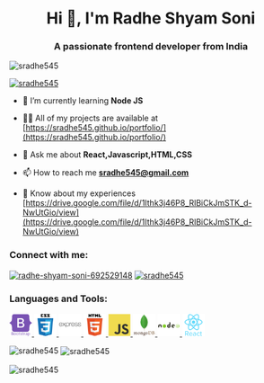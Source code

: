 <h1 align="center">Hi 👋, I'm Radhe Shyam Soni</h1>
<h3 align="center">A passionate frontend developer from India</h3>

<p align="left"> <img src="https://komarev.com/ghpvc/?username=sradhe545&label=Profile%20views&color=0e75b6&style=flat" alt="sradhe545" /> </p>

<p align="left"> <a href="https://github.com/ryo-ma/github-profile-trophy"><img src="https://github-profile-trophy.vercel.app/?username=sradhe545" alt="sradhe545" /></a> </p>


- 🌱 I’m currently learning **Node JS**

- 👨‍💻 All of my projects are available at [https://sradhe545.github.io/portfolio/](https://sradhe545.github.io/portfolio/)

- 💬 Ask me about **React,Javascript,HTML,CSS**

- 📫 How to reach me **sradhe545@gmail.com**

- 📄 Know about my experiences [https://drive.google.com/file/d/1Ithk3j46P8_RlBiCkJmSTK_d-NwUtGio/view](https://drive.google.com/file/d/1Ithk3j46P8_RlBiCkJmSTK_d-NwUtGio/view)

<h3 align="left">Connect with me:</h3>
<p align="left">
<a href="https://linkedin.com/in/radhe-shyam-soni-692529148" target="blank"><img align="center" src="https://raw.githubusercontent.com/rahuldkjain/github-profile-readme-generator/master/src/images/icons/Social/linked-in-alt.svg" alt="radhe-shyam-soni-692529148" height="30" width="40" /></a>
<a href="https://codesandbox.com/sradhe545" target="blank"><img align="center" src="https://raw.githubusercontent.com/rahuldkjain/github-profile-readme-generator/master/src/images/icons/Social/codesandbox.svg" alt="sradhe545" height="30" width="40" /></a>
</p>

<h3 align="left">Languages and Tools:</h3>
<p align="left"> <a href="https://getbootstrap.com" target="_blank" rel="noreferrer"> <img src="https://raw.githubusercontent.com/devicons/devicon/master/icons/bootstrap/bootstrap-plain-wordmark.svg" alt="bootstrap" width="40" height="40"/> </a> <a href="https://www.w3schools.com/css/" target="_blank" rel="noreferrer"> <img src="https://raw.githubusercontent.com/devicons/devicon/master/icons/css3/css3-original-wordmark.svg" alt="css3" width="40" height="40"/> </a> <a href="https://expressjs.com" target="_blank" rel="noreferrer"> <img src="https://raw.githubusercontent.com/devicons/devicon/master/icons/express/express-original-wordmark.svg" alt="express" width="40" height="40"/> </a> <a href="https://www.w3.org/html/" target="_blank" rel="noreferrer"> <img src="https://raw.githubusercontent.com/devicons/devicon/master/icons/html5/html5-original-wordmark.svg" alt="html5" width="40" height="40"/> </a> <a href="https://developer.mozilla.org/en-US/docs/Web/JavaScript" target="_blank" rel="noreferrer"> <img src="https://raw.githubusercontent.com/devicons/devicon/master/icons/javascript/javascript-original.svg" alt="javascript" width="40" height="40"/> </a> <a href="https://www.mongodb.com/" target="_blank" rel="noreferrer"> <img src="https://raw.githubusercontent.com/devicons/devicon/master/icons/mongodb/mongodb-original-wordmark.svg" alt="mongodb" width="40" height="40"/> </a> <a href="https://nodejs.org" target="_blank" rel="noreferrer"> <img src="https://raw.githubusercontent.com/devicons/devicon/master/icons/nodejs/nodejs-original-wordmark.svg" alt="nodejs" width="40" height="40"/> </a> <a href="https://reactjs.org/" target="_blank" rel="noreferrer"> <img src="https://raw.githubusercontent.com/devicons/devicon/master/icons/react/react-original-wordmark.svg" alt="react" width="40" height="40"/> </a> </p>

<p><img align="left" src="https://github-readme-stats.vercel.app/api/top-langs?username=sradhe545&show_icons=true&locale=en&layout=compact" alt="sradhe545" /></p>

<p>&nbsp;<img align="center" src="https://github-readme-stats.vercel.app/api?username=sradhe545&show_icons=true&locale=en" alt="sradhe545" /></p>

<p><img align="center" src="https://github-readme-streak-stats.herokuapp.com/?user=sradhe545&" alt="sradhe545" /></p>

